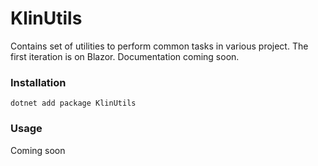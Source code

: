# KlinUtils

Contains set of utilities to perform common tasks in various project. The first iteration is on Blazor. Documentation coming soon.

### Installation

`dotnet add package KlinUtils`

### Usage

Coming soon

